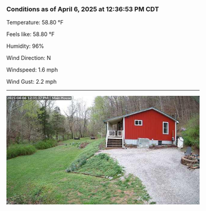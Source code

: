 ### Conditions as of April 6, 2025 at 12:36:53 PM CDT 

Temperature: 58.80 &deg;F

Feels like: 58.80 &deg;F

Humidity: 96%

Wind Direction: N

Windspeed: 1.6 mph

Wind Gust: 2.2 mph

---

<img src="./images/latest.jpeg"/>

